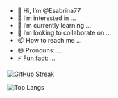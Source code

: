 - 👋 Hi, I’m @Esabrina77
- 👀 I’m interested in ...
- 🌱 I’m currently learning ...
- 💞️ I’m looking to collaborate on ...
- 📫 How to reach me ...
- 😄 Pronouns: ...
- ⚡ Fun fact: ...

[![GitHub Streak](https://streak-stats.demolab.com?user=Esabrina77&theme=blueberry&hide_border=true&border_radius=10&locale=fr&short_numbers=true&date_format=j%20M%5B%20Y%5D&exclude_days=Sun%2CSat)](https://git.io/streak-stats)

![Top Langs](https://github-readme-stats.vercel.app/api/top-langs/?username=Esabrina77&layout=normal&card_width=1000&hide_border=true&theme=chartreuse-dark&langs_count=20)
<!---
Esabrina77/Esabrina77 is a ✨ special ✨ repository because its `README.md` (this file) appears on your GitHub profile.
You can click the Preview link to take a look at your changes.
--->

